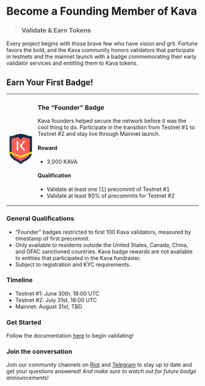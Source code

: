 # Become a Founding Member of Kava

> ### Validate & Earn Tokens

Every project begins with those brave few who have vision and grit. Fortune favors the bold, and the Kava community honors validators that participate in testnets and the mainnet launch with a badge commemorating their early validator services and entitling them to Kava tokens.

## Earn Your First Badge!

|                                             |                                                                                                                                                                                                                                                                                                                                                                                                                 |
| ------------------------------------------- | --------------------------------------------------------------------------------------------------------------------------------------------------------------------------------------------------------------------------------------------------------------------------------------------------------------------------------------------------------------------------------------------------------------- |
| <img src="./founder-badge.png" width="200"> | <h3>The “Founder” Badge</h3><p>Kava founders helped secure the network before it was the cool thing to do. Participate in the transition from Testnet #1 to Testnet #2 and stay live through Mainnet launch.</p><h4>Reward</h4><ul><li>3,000 KAVA</li></ul><h4>Qualification</h4><ul><li>Validate at least one (1) precommit of Testnet #1</li><li>Validate at least 90% of precommits for Testnet #2</li></ul> |

### General Qualifications

- “Founder” badges restricted to first 100 Kava validators, measured by timestamp of first precommit.
- Only available to residents outside the United States, Canada, China, and OFAC sanctioned countries. Kava badge rewards are not available to entities that participated in the Kava fundraiser.
- Subject to registration and KYC requirements.

### Timeline

- Testnet #1: June 30th, 18:00 UTC
- Testnet #2: July 31st, 18:00 UTC
- Mainnet: August 31st, TBD

### Get Started

Follow the documentation [here](https://github.com/Kava-Labs/kava-devnet) to begin validating!

### Join the conversation

Join our community channels on [Riot](https://riot.im/app/#/room/#kava-validators:matrix.org) and [Telegram](https://t.me/kavalabs) to stay up to date and get your questions answered! _And make sure to watch out for future badge announcements!_
